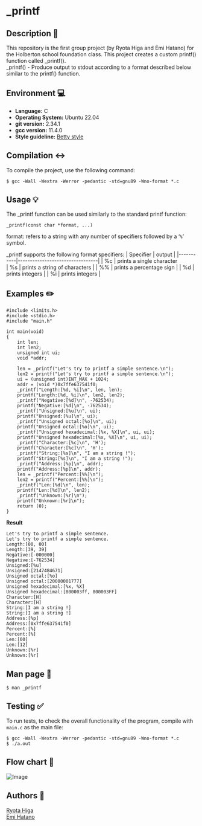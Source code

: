 
# _printf 

## Description :memo:
This repository is the first group project (by Ryota Higa and Emi Hatano) for the Holberton school foundation class.
This project creates a custom printf() function called _printf().<br>
 _printf() - Produce output to stdout according to a format described below similar to the printf() function.


## Environment :computer:

- **Language:** C
- **Operating System:** Ubuntu 22.04
- **git version:** 2.34.1
- **gcc version:** 11.4.0
-  **Style guideline:**  [Betty style](https://github.com/holbertonschool/Betty/wiki)

## Compilation :left_right_arrow:
To compile the project, use the following command:
```
$ gcc -Wall -Wextra -Werror -pedantic -std=gnu89 -Wno-format *.c
```
## Usage  :bulb:
The _printf function can be used similarly to the standard printf function:
```
_printf(const char *format, ...)
```

format: refers to a string with any number of specifiers followed by a ‘`%`’ symbol.

_printf supports the following format specifiers:
| Specifier | output                          |
|-----------|---------------------------------|
| %c        | prints a single character     
| %s        | prints a string of characters   |
| %%        | prints a percentage sign        |
| %d        | prints integers                 |
| %i        | prints integers                 |


## Examples  :pencil2:
```
#include <limits.h>
#include <stdio.h>
#include "main.h"

int main(void)
{
    int len;
    int len2;
    unsigned int ui;
    void *addr;

    len = _printf("Let's try to printf a simple sentence.\n");
    len2 = printf("Let's try to printf a simple sentence.\n");
    ui = (unsigned int)INT_MAX + 1024;
    addr = (void *)0x7ffe637541f0;
    _printf("Length:[%d, %i]\n", len, len);
    printf("Length:[%d, %i]\n", len2, len2);
    _printf("Negative:[%d]\n", -762534);
    printf("Negative:[%d]\n", -762534);
    _printf("Unsigned:[%u]\n", ui);
    printf("Unsigned:[%u]\n", ui);
    _printf("Unsigned octal:[%o]\n", ui);
    printf("Unsigned octal:[%o]\n", ui);
    _printf("Unsigned hexadecimal:[%x, %X]\n", ui, ui);
    printf("Unsigned hexadecimal:[%x, %X]\n", ui, ui);
    _printf("Character:[%c]\n", 'H');
    printf("Character:[%c]\n", 'H');
    _printf("String:[%s]\n", "I am a string !");
    printf("String:[%s]\n", "I am a string !");
    _printf("Address:[%p]\n", addr);
    printf("Address:[%p]\n", addr);
    len = _printf("Percent:[%%]\n");
    len2 = printf("Percent:[%%]\n");
    _printf("Len:[%d]\n", len);
    printf("Len:[%d]\n", len2);
    _printf("Unknown:[%r]\n");
    printf("Unknown:[%r]\n");
    return (0);
}
```
**Result**
```
Let's try to printf a simple sentence.
Let's try to printf a simple sentence.
Length:[00, 00]
Length:[39, 39]
Negative:[-000000]
Negative:[-762534]
Unsigned:[%u]
Unsigned:[2147484671]
Unsigned octal:[%o]
Unsigned octal:[20000001777]
Unsigned hexadecimal:[%x, %X]
Unsigned hexadecimal:[800003ff, 800003FF]
Character:[H]
Character:[H]
String:[I am a string !]
String:[I am a string !]
Address:[%p]
Address:[0x7ffe637541f0]
Percent:[%]
Percent:[%]
Len:[00]
Len:[12]
Unknown:[%r]
Unknown:[%r]
```
## Man page :book:
```
$ man _printf
```
## Testing :white_check_mark:
To run tests, to check the overall functionality of the program, compile with `main.c` as the main file:
 ```
$ gcc -Wall -Wextra -Werror -pedantic -std=gnu89 -Wno-format *.c
$ ./a.out
```

## Flow chart :round_pushpin:
![Image](https://github.com/user-attachments/assets/86196ae5-48ce-46b4-9344-51940f7a9f13)

## Authors :bookmark:
[Ryota Higa](https://github.com/Hayama0024)<br>
[Emi Hatano](https://github.com/Emi-H106)
